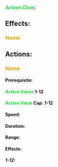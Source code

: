### <span style="font-weight:bold;color:rgb(33, 235, 60)">Action Dice</span>: 
## Effects:
### <span style="font-weight:bold;color:rgb(240, 164, 0)">Name</span>
## Actions:
### <span style="font-weight:bold;color:rgb(240, 164, 0)">Name</span>
#### Prerequisite: 
#### <span style="font-weight:bold;color:rgb(33, 235, 60)">Action Value</span>: 1-12
#### <span style="font-weight:bold;color:rgb(33, 235, 60)">Action Value</span> Cap: 1-12
#### Speed:
#### Duration:
#### Range:
#### Effects:
##### 1-12:

